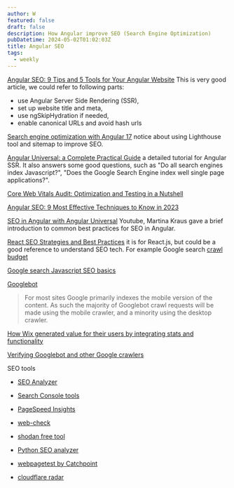 ```yaml
---
author: W
featured: false
draft: false
description: How Angular improve SEO (Search Engine Optimization)
pubDatetime: 2024-05-02T01:02:03Z
title: Angular SEO
tags:
  - weekly
---
```


[Angular SEO: 9 Tips and 5 Tools for Your Angular Website](https://asperbrothers.com/blog/angular-seo/) This is very good article, we could refer to following parts:

- use Angular Server Side Rendering (SSR),
- set up website title and meta,
- use ngSkipHydration if needed,
- enable canonical URLs and avoid hash urls

[Search engine optimization with Angular 17](https://www.ganatan.com/tutorials/search-engine-optimization-with-angular) notice about using Lighthouse tool and sitemap to improve SEO.

[Angular Universal: a Complete Practical Guide](https://blog.angular-university.io/angular-universal/) a detailed tutorial for Angular SSR. It also answers some good questions, such as "Do all search engines index Javascript?", "Does the Google Search Engine index well single page applications?".

[Core Web Vitals Audit: Optimization and Testing in a Nutshell](https://asperbrothers.com/blog/core-web-vitals-audit/)

[Angular SEO: 9 Most Effective Techniques to Know in 2023](https://windzoon.com/blog/best-angular-seo-practices/)

[SEO in Angular with Angular Universal](https://www.youtube.com/watch?v=KeT7T_f-H2Q) Youtube, Martina Kraus gave a brief introduction to common best practices for SEO in Angular.

[React SEO Strategies and Best Practices](https://www.toptal.com/react/react-seo-best-practices) it is for React.js, but could be a good reference to understand SEO tech. For example Google search [crawl budget](https://developers.google.com/search/docs/crawling-indexing/large-site-managing-crawl-budget)

[Google search Javascript SEO basics](https://developers.google.com/search/docs/crawling-indexing/javascript/javascript-seo-basics)

[Googlebot](https://developers.google.com/search/docs/crawling-indexing/googlebot)

> For most sites Google primarily indexes the mobile version of the content. As such the majority of Googlebot crawl requests will be made using the mobile crawler, and a minority using the desktop crawler.

[How Wix generated value for their users by integrating stats and functionality](https://developers.google.com/search/case-studies/wix-case-study)

[Verifying Googlebot and other Google crawlers](https://developers.google.com/search/docs/crawling-indexing/verifying-googlebot)

SEO tools

- [SEO Analyzer](https://aioseo.com/seo-analyzer/)

- [Search Console tools](https://search.google.com/search-console/about)

- [PageSpeed Insights](https://pagespeed.web.dev/)

- [web-check](https://web-check.xyz/)

- [shodan free tool](https://www.shodan.io/)

- [Python SEO analyzer](https://github.com/sethblack/python-seo-analyzer)

- [webpagetest by Catchpoint](https://www.webpagetest.org/)

- [cloudflare radar](https://radar.cloudflare.com)

[]()

[]()
